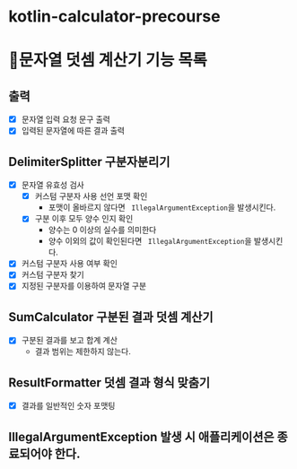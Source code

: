 # kotlin-calculator-precourse

# 📃문자열 덧셈 계산기 기능 목록
## 출력
- [x] 문자열 입력 요청 문구 출력
- [x] 입력된 문자열에 따른 결과 출력

## DelimiterSplitter 구분자분리기
- [x] 문자열 유효성 검사
  - [x] 커스텀 구분자 사용 선언 포맷 확인
    - 포맷이 올바르지 않다면  ``` IllegalArgumentException```을 발생시킨다.
  - [x] 구분 이후 모두 양수 인지 확인
    - 양수는 0 이상의 실수를 의미한다
    - 양수 이외의 값이 확인된다면 ``` IllegalArgumentException```을 발생시킨다.
- [x] 커스텀 구분자 사용 여부 확인
- [x] 커스텀 구분자 찾기
- [x] 지정된 구분자를 이용하여 문자열 구분

## SumCalculator 구분된 결과 덧셈 계산기 
- [x] 구분된 결과를 보고 합계 계산
  - 결과 범위는 제한하지 않는다.

## ResultFormatter 덧셈 결과 형식 맞춤기
- [x] 결과를 일반적인 숫자 포맷팅

## IllegalArgumentException 발생 시 애플리케이션은 종료되어야 한다.